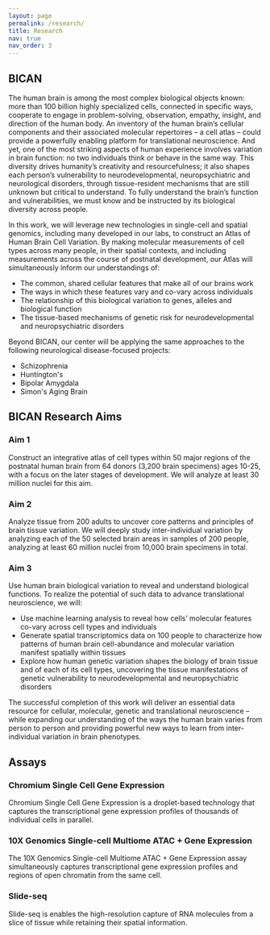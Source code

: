 ```yaml
---
layout: page
permalink: /research/
title: Research
nav: true
nav_order: 3
---
```


## BICAN
The human brain is among the most complex biological objects known: more than 100 billion highly specialized cells, connected in specific ways, cooperate to engage in problem-solving, observation, empathy, insight, and direction of the human body. An inventory of the human brain’s cellular components and their associated molecular repertoires – a cell atlas – could provide a powerfully enabling platform for translational neuroscience. And yet, one of the most striking aspects of human experience involves variation in brain function: no two individuals think or behave in the same way. This diversity drives humanity’s creativity and resourcefulness; it also shapes each person’s vulnerability to neurodevelopmental, neuropsychiatric and neurological disorders, through tissue-resident mechanisms that are still unknown but critical to understand. To fully understand the brain’s function and vulnerabilities, we must know and be instructed by its biological diversity across people.

In this work, we will leverage new technologies in single-cell and spatial genomics, including many developed in our labs, to construct an Atlas of Human Brain Cell Variation. By making molecular measurements of cell types across many people, in their spatial contexts, and including measurements across the course of postnatal development, our Atlas will simultaneously inform our understandings of:

 - The common, shared cellular features that make all of our brains work
 - The ways in which these features vary and co-vary across individuals
 - The relationship of this biological variation to genes, alleles and biological function
 - The tissue-based mechanisms of genetic risk for neurodevelopmental and neuropsychiatric disorders

Beyond BICAN, our center will be applying the same approaches to the following neurological disease-focused projects:

 - Schizophrenia
 - Huntington's
 - Bipolar Amygdala
 - Simon's Aging Brain

## BICAN Research Aims
### Aim 1
Construct an integrative atlas of cell types within 50 major regions of the postnatal human brain from 64 donors (3,200 brain specimens) ages 10-25, with a focus on the later stages of development. We will analyze at least 30 million nuclei for this aim.

### Aim 2
Analyze tissue from 200 adults to uncover core patterns and principles of brain tissue variation. We will deeply study inter-individual variation by analyzing each of the 50 selected brain areas in samples of 200 people, analyzing at least 60 million nuclei from 10,000 brain specimens in total.

### Aim 3
Use human brain biological variation to reveal and understand biological functions. To realize the potential of such data to advance translational neuroscience, we will:

 - Use machine learning analysis to reveal how cells’ molecular features co-vary across cell types and individuals
 - Generate spatial transcriptomics data on 100 people to characterize how patterns of human brain cell-abundance and molecular variation manifest spatially within tissues
 - Explore how human genetic variation shapes the biology of brain tissue and of each of its cell types, uncovering the tissue manifestations of genetic vulnerability to neurodevelopmental and neuropsychiatric disorders

The successful completion of this work will deliver an essential data resource for cellular, molecular, genetic and translational neuroscience – while expanding our understanding of the ways the human brain varies from person to person and providing powerful new ways to learn from inter-individual variation in brain phenotypes.

## Assays
### Chromium Single Cell Gene Expression
Chromium Single Cell Gene Expression is a droplet-based technology that captures the transcriptional gene expression profiles of thousands of individual cells in parallel.

### 10X Genomics Single-cell Multiome ATAC + Gene Expression
The 10X Genomics Single-cell Multiome ATAC + Gene Expression assay simultaneously captures transcriptional gene expression profiles and regions of open chromatin from the same cell.

### Slide-seq
Slide-seq is enables the high-resolution capture of RNA molecules from a slice of tissue while retaining their spatial information. 
